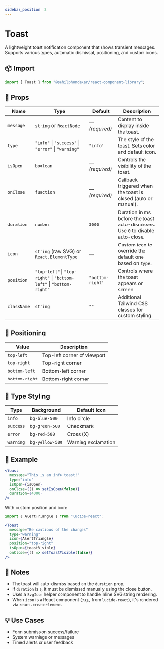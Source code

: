 ```yaml
---
sidebar_position: 2
---
```


# Toast

A lightweight toast notification component that shows transient messages. Supports various types, automatic dismissal, positioning, and custom icons.

## 📦 Import

```js
import { Toast } from "@sahilphondekar/react-component-library";
```

## 🧱 Props

| Name         | Type                                           | Default         | Description |
|--------------|------------------------------------------------|------------------|-------------|
| `message`    | `string` or `ReactNode`                        | — *(required)*  | Content to display inside the toast. |
| `type`       | `"info"` \| `"success"` \| `"error"` \| `"warning"` | `"info"`      | The style of the toast. Sets color and default icon. |
| `isOpen`     | `boolean`                                      | — *(required)*  | Controls the visibility of the toast. |
| `onClose`    | `function`                                     | — *(required)*  | Callback triggered when the toast is closed (auto or manual). |
| `duration`   | `number`                                       | `3000`          | Duration in ms before the toast auto-dismisses. Use `0` to disable auto-close. |
| `icon`       | `string` (raw SVG) or `React.ElementType`      | —               | Custom icon to override the default one based on `type`. |
| `position`   | `"top-left"` \| `"top-right"` \| `"bottom-left"` \| `"bottom-right"` | `"bottom-right"` | Controls where the toast appears on screen. |
| `className`  | `string`                                       | `""`            | Additional Tailwind CSS classes for custom styling. |

## 📍 Positioning

| Value           | Description                |
|-----------------|----------------------------|
| `top-left`      | Top-left corner of viewport |
| `top-right`     | Top-right corner            |
| `bottom-left`   | Bottom-left corner          |
| `bottom-right`  | Bottom-right corner         |

## 🎨 Type Styling

| Type     | Background     | Default Icon                           |
|----------|----------------|----------------------------------------|
| `info`   | `bg-blue-500`  | Info circle                            |
| `success`| `bg-green-500` | Checkmark                              |
| `error`  | `bg-red-500`   | Cross (X)                              |
| `warning`| `bg-yellow-500`| Warning exclamation                    |

## 🧪 Example

```jsx
<Toast
  message="This is an info toast!"
  type="info"
  isOpen={isOpen}
  onClose={() => setIsOpen(false)}
  duration={4000}
/>
```

With custom position and icon:

```jsx
import { AlertTriangle } from "lucide-react";

<Toast
  message="Be cautious of the changes"
  type="warning"
  icon={AlertTriangle}
  position="top-right"
  isOpen={toastVisible}
  onClose={() => setToastVisible(false)}
/>
```

## 🧠 Notes

- The toast will auto-dismiss based on the `duration` prop.
- If `duration` is `0`, it must be dismissed manually using the close button.
- Uses a `SvgIcon` helper component to handle inline SVG string rendering.
- When `icon` is a React component (e.g., from `lucide-react`), it's rendered via `React.createElement`.

## 💡 Use Cases

- Form submission success/failure
- System warnings or messages
- Timed alerts or user feedback